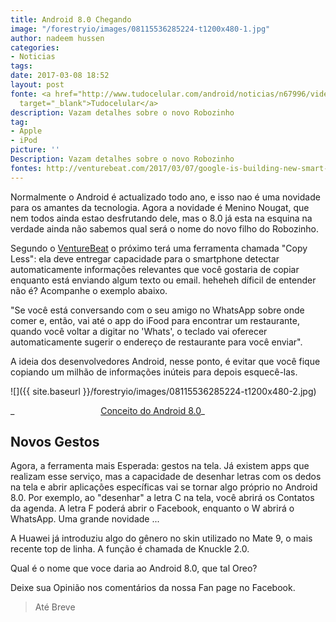 ```yaml
---
title: Android 8.0 Chegando
image: "/forestryio/images/08115536285224-t1200x480-1.jpg"
author: nadeem hussen
categories:
- Noticias
tags: 
date: 2017-03-08 18:52
layout: post
fonte: <a href="http://www.tudocelular.com/android/noticias/n67996/videochamadas-no-android-via-booyah-app.html"
  target="_blank">Tudocelular</a>
description: Vazam detalhes sobre o novo Robozinho
tag:
- Apple
- iPod
picture: ''
Description: Vazam detalhes sobre o novo Robozinho
fontes: http://venturebeat.com/2017/03/07/google-is-building-new-smart-features-for-android/
---
```

Normalmente o Android é actualizado todo ano, e isso nao é uma novidade para os amantes da tecnologia. Agora a novidade é Menino Nougat, que nem todos ainda estao desfrutando dele, mas o 8.0 já esta na esquina na verdade ainda não sabemos qual será o nome do novo filho do Robozinho.

Segundo o [VentureBeat](http://venturebeat.com/2017/03/07/google-is-building-new-smart-features-for-android/) o próximo terá uma ferramenta chamada "Copy Less": ela deve entregar capacidade para o smartphone detectar automaticamente informações relevantes que você gostaria de copiar enquanto está enviando algum texto ou email. heheheh díficil de entender não é? Acompanhe o exemplo abaixo.

"Se você está conversando com o seu amigo no WhatsApp sobre onde comer e, então, vai até o app do iFood para encontrar um restaurante, quando você voltar a digitar no 'Whats', o teclado vai oferecer automaticamente sugerir o endereço de restaurante para você enviar".  

A ideia dos desenvolvedores Android, nesse ponto, é evitar que você fique copiando um milhão de informações inúteis para depois esquecê-las.  

![]({{ site.baseurl }}/forestryio/images/08115536285224-t1200x480-2.jpg)

_                                   <u>Conceito do Android 8.0</u>_

## Novos Gestos

Agora, a ferramenta mais Esperada: gestos na tela. Já existem apps que realizam esse serviço, mas a capacidade de desenhar letras com os dedos na tela e abrir aplicações específicas vai se tornar algo próprio no Android 8.0\. Por exemplo, ao "desenhar" a letra C na tela, você abrirá os Contatos da agenda. A letra F poderá abrir o Facebook, enquanto o W abrirá o WhatsApp. Uma grande novidade ...  

A Huawei já introduziu algo do gênero no skin utilizado no Mate 9, o mais recente top de linha. A função é chamada de Knuckle 2.0.

Qual é o nome que voce daria ao Android 8.0, que tal Oreo?

Deixe sua Opinião nos comentários da nossa Fan page no Facebook.

> Até Breve